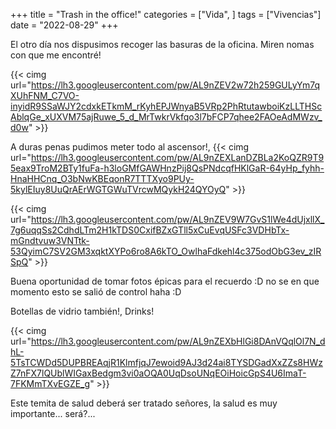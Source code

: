 +++
title = "Trash in the office!"
categories = ["Vida", ]
tags = ["Vivencias"]
date = "2022-08-29"
+++

El otro día nos dispusimos recoger las basuras de la oficina. Miren nomas con que me encontré!

{{< cimg url="https://lh3.googleusercontent.com/pw/AL9nZEV2w72h259GULyYm7qXUhFNM_C7VO-inyidR9SSaWJY2cdxkETkmM_rKyhEPJWnyaB5VRp2PhRtutawboiKzLLTHScAblqGe_xUXVM75ajRuwe_5_d_MrTwkrVkfqo3l7bFCP7qhee2FAOeAdMWzv_d0w" >}}

A duras penas pudimos meter todo al ascensor!, 
{{< cimg url="https://lh3.googleusercontent.com/pw/AL9nZEXLanDZBLa2KoQZR9T95eax9TroM2BTy1fuFa-h3loGMfGAWHnzPij8QsPNdcqfHKlGaR-64yHp_fyhh-HnaHHCnq_O3bNwKBEqonR7TTTXyo9PUy-5kylEIuy8UuQrAErWGTGWuTVrcwMQykH24QYOyQ" >}}

{{< cimg url="https://lh3.googleusercontent.com/pw/AL9nZEV9W7GvS1lWe4dUjxllX_7g6uqqSs2CdhdLTm2H1kTDS0CxifBZxGTll5xCuEvqUSFc3VDHbTx-mGndtvuw3VNTtk-53QyimC7SV2GM3xqktXYPo6ro8A6kTO_OwlhaFdkehl4c375odObG3ev_zIRSpQ" >}}

Buena oportunidad de tomar fotos épicas para el recuerdo :D no se en que momento esto se salió de control haha :D

Botellas de vidrio también!, Drinks!

{{< cimg url="https://lh3.googleusercontent.com/pw/AL9nZEXbHlGi8DAnVQqlOl7N_dhL-5TsTCWDd5DUPBREAqjR1KlmfjqJ7ewoid9AJ3d24ai8TYSDGadXxZZs8HWzZ7nFX7lQUblWIGaxBedgm3vi0aOQA0UqDsoUNqEOiHoicGpS4U6ImaT-7FKMmTXvEGZE_g" >}}


Este temita de salud deberá ser tratado señores, la salud es muy importante... será?...
